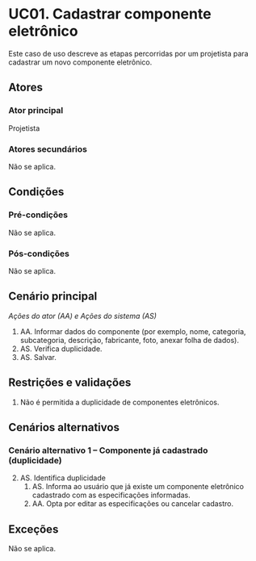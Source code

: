 # UC01. Cadastrar componente eletrônico

Este caso de uso descreve as etapas percorridas por um projetista para cadastrar um novo componente eletrônico.

## Atores

### Ator principal
Projetista

### Atores secundários
Não se aplica.

## Condições

### Pré-condições
Não se aplica.

### Pós-condições
Não se aplica.

## Cenário principal
_Ações do ator (AA) e Ações do sistema (AS)_

1. AA. Informar dados do componente (por exemplo, nome, categoria, subcategoria, descrição, fabricante, foto, anexar folha de dados).
2. AS. Verifica duplicidade.
3. AS. Salvar.

## Restrições e validações
1. Não é permitida a duplicidade de componentes eletrônicos.

## Cenários alternativos
### Cenário alternativo 1 – Componente já cadastrado (duplicidade)
2. AS. Identifica duplicidade
   1. AS. Informa ao usuário que já existe um componente eletrônico cadastrado com as especificações informadas.
   2. AA. Opta por editar as especificações ou cancelar cadastro.


## Exceções
Não se aplica.
